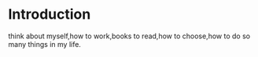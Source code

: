# Introduction

think about myself,how to work,books to read,how to choose,how to do so many things in my life.

